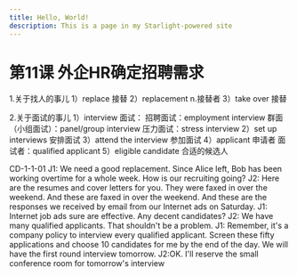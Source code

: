 ```yaml
---
title: Hello, World!
description: This is a page in my Starlight-powered site
---
```


# 第11课 外企HR确定招聘需求

1.关于找人的事儿
1）replace 接替
2）replacement n.接替者
3）take over 接替

2.关于面试的事儿
1）interview 面试：
招聘面试：employment interview
群面（小组面试）：panel/group interview
压力面试：stress interview
2）set up interviews 安排面试
3）attend the interview 参加面试
4）applicant 申请者 面试者：qualified applicant
5）eligible candidate 合适的候选人

CD-1-1-01
J1: We need a good replacement. Since Alice left, Bob has been working overtime for a whole week. How is our recruiting going?
J2: Here are the resumes and cover letters for you. They were faxed in over the weekend. And these are faxed in over the weekend. And these are the responses we received by email from our Internet ads on Saturday.
J1: Internet job ads sure are effective. Any decent candidates?
J2: We have many qualified applicants. That shouldn't be a problem.
J1: Remember, it's a company policy to interview every qualified applicant. Screen these fifty applications and choose 10 candidates for me by the end of the day. We will have the first round interview tomorrow.
J2:OK. I'll reserve the small conference room for tomorrow's interview
